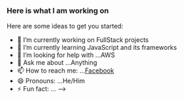 ### Here is what I am working on


Here are some ideas to get you started:

- 🔭 I’m currently working on FullStack projects
- 🌱 I’m currently learning JavaScript and its frameworks
- 🤔 I’m looking for help with ...AWS
- 💬 Ask me about ...Anything
- 📫 How to reach me: ...[Facebook](https://www.facebook.com/llaabbiibb/)
- 😄 Pronouns: ...He/Him
- ⚡ Fun fact: ...
-->
